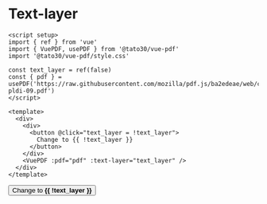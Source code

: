 # Text-layer

```vue
<script setup>
import { ref } from 'vue'
import { VuePDF, usePDF } from '@tato30/vue-pdf'
import '@tato30/vue-pdf/style.css'

const text_layer = ref(false)
const { pdf } = usePDF('https://raw.githubusercontent.com/mozilla/pdf.js/ba2edeae/web/compressed.tracemonkey-pldi-09.pdf')
</script>

<template>
  <div>
    <div>
      <button @click="text_layer = !text_layer">
        Change to {{ !text_layer }}
      </button>
    </div>
    <VuePDF :pdf="pdf" :text-layer="text_layer" />
  </div>
</template>
```
<script setup>
import { ref } from 'vue'
import { VuePDF, usePDF } from '@tato30/vue-pdf'
import '@tato30/vue-pdf/style.css'

const text_layer = ref(false)
const { pdf } = usePDF('https://raw.githubusercontent.com/mozilla/pdf.js/ba2edeae/web/compressed.tracemonkey-pldi-09.pdf')
</script>

<div class="container">
  <div>
    <button class="button-example" @click="text_layer = !text_layer">
      Change to <strong>{{ !text_layer }}</strong>
    </button>
  </div>
  <VuePDF :pdf="pdf" :text-layer="text_layer" />
</div>
